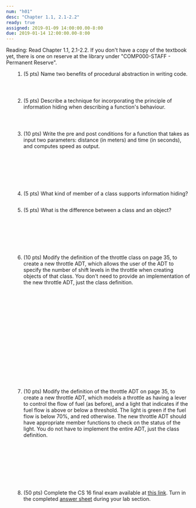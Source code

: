 ```yaml
---
num: "h01"
desc: "Chapter 1.1, 2.1-2.2"
ready: true
assigned: 2019-01-09 14:00:00.00-8:00
due: 2019-01-14 12:00:00.00-8:00
---
```

Reading: Read Chapter 1.1, 2.1-2.2.   If you don't have a copy of the textbook yet, there is one on reserve at the library under "COMP000-STAFF - Permanent Reserve".


<ol markdown="1">

1. (5 pts) Name two benefits of procedural abstraction in writing code.
	<div style="margin-bottom:4em"></div>


2. (5 pts) Describe a technique for incorporating the principle of information hiding when describing a function's behaviour.
	<div style="margin-bottom:4em"></div>


3.	(10 pts) Write the pre and post conditions for a function that takes as input two parameters: distance (in meters) and time (in seconds), and computes speed as output.
	<div style="margin-bottom:8em"></div>



4. (5 pts) What kind of member of a class supports information hiding?
	<div style="margin-bottom:2em"></div>


5. (5 pts) What is the difference between a class and an object?<div style="margin-bottom:8em"></div>

<div class="pagebreak"></div>


6.  (10 pts) Modify the definition of the throttle class on page 35, to create a new throttle ADT, which allows the user of the ADT to specify the number of shift levels in the throttle when creating objects of that class. You don't need to provide an implementation of the new throttle ADT, just the class definition.
  <div style="margin-bottom:20em"></div>


7.  (10 pts) Modify the definition of the throttle ADT on page 35, to create a new throttle ADT, which models a throttle as having a lever to control the flow of fuel (as before), and a light that indicates if the fuel flow is above or below a threshold. The light is green if the fuel flow is below 70%, and red otherwise. The new throttle ADT should have appropriate member functions to check on the status of the light. You do not have to implement the entire ADT, just the class definition.
  <div style="margin-bottom:10em"></div>

8. (50 pts) Complete the CS 16 final exam available at <a href="https://drive.google.com/file/d/1e81ApjY_One-ymaie5HKUcWFuqk7lqw1/view?usp=sharing">this link</a>. Turn in the completed <a href="https://drive.google.com/file/d/1fJ83MDrEj4NzZVZJjsK-yVOzemEdtK2o/view?usp=sharing">answer sheet</a> during your lab section.

  <div style="margin-bottom:4em"></div>

</ol>
